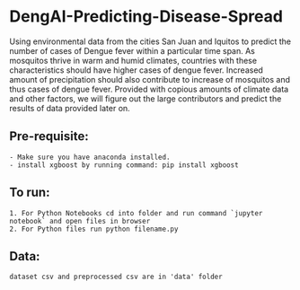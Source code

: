 # DengAI-Predicting-Disease-Spread
Using environmental data from the cities San Juan and Iquitos to predict the number of cases of Dengue fever within a particular time span. As mosquitos thrive in warm and humid climates, countries with these characteristics should have higher cases of dengue fever. Increased amount of precipitation should also contribute to increase of mosquitos and thus cases of dengue fever. Provided with copious amounts of climate data and other factors, we will figure out the large contributors and predict the results of data provided later on.

## Pre-requisite:
	- Make sure you have anaconda installed.
	- install xgboost by running command: pip install xgboost

## To run:
	1. For Python Notebooks cd into folder and run command `jupyter notebook` and open files in browser
	2. For Python files run python filename.py

## Data:
	dataset csv and preprocessed csv are in 'data' folder
